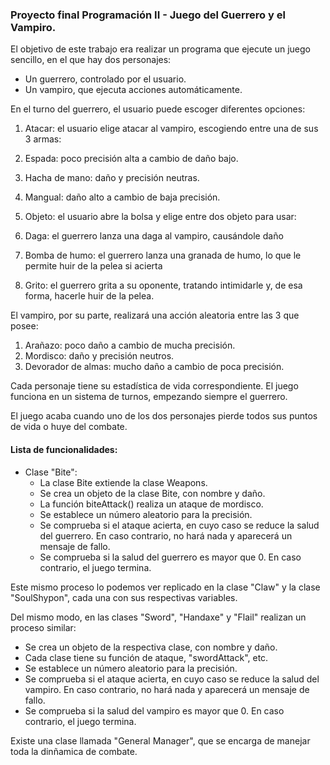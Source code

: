 ### Proyecto final Programación II - Juego del Guerrero y el Vampiro.

El objetivo de este trabajo era realizar un programa que ejecute un juego sencillo, en el que hay dos personajes:

- Un guerrero, controlado por el usuario.
- Un vampiro, que ejecuta acciones automáticamente.

En el turno del guerrero, el usuario puede escoger diferentes opciones:

1. Atacar: el usuario elige atacar al vampiro, escogiendo entre una de sus 3 armas:
  1. Espada: poco precisión alta a cambio de daño bajo.
  2. Hacha de mano: daño y precisión neutras.
  3. Mangual: daño alto a cambio de baja precisión.

2. Objeto: el usuario abre la bolsa y elige  entre dos objeto para usar:
  1. Daga: el guerrero lanza una daga al vampiro, causándole daño
  2. Bomba de humo: el guerrero lanza una granada de humo, lo que le permite huir de la pelea si acierta

3. Grito: el guerrero grita a su oponente, tratando intimidarle y, de esa forma, hacerle huir de la pelea.

El vampiro, por su parte, realizará una acción aleatoria entre las 3 que posee:

1. Arañazo: poco daño a cambio de mucha precisión.
2. Mordisco: daño y precisión neutros.
3. Devorador de almas: mucho daño a cambio de poca precisión.

Cada personaje tiene su estadística de vida correspondiente. El juego funciona en un sistema de turnos, empezando siempre el guerrero.

El juego acaba cuando uno de los dos personajes pierde todos sus puntos de vida o huye del combate.

#### Lista de funcionalidades:

- Clase "Bite":
  - La clase Bite extiende la clase Weapons.
  - Se crea un objeto de la clase Bite, con nombre y daño.
  - La función biteAttack() realiza un ataque de mordisco.
  - Se establece un número aleatorio para la precisión.
  - Se comprueba si el ataque acierta, en cuyo caso se reduce la salud del guerrero. En caso contrario, no hará nada y aparecerá un mensaje de fallo.
  - Se comprueba si la salud del guerrero es mayor que 0. En caso contrario, el juego termina.

Este mismo proceso lo podemos ver replicado en la clase "Claw" y la clase "SoulShypon", cada una con sus respectivas variables.

Del mismo modo, en las clases "Sword", "Handaxe" y "Flail" realizan un proceso similar:

- Se crea un objeto de la respectiva clase, con nombre y daño.
- Cada clase tiene su función de ataque, "swordAttack", etc.
- Se establece un número aleatorio para la precisión.
- Se comprueba si el ataque acierta, en cuyo caso se reduce la salud del vampiro. En caso contrario, no hará nada y aparecerá un mensaje de fallo.
- Se comprueba si la salud del vampiro es mayor que 0. En caso contrario, el juego termina.


Existe una clase llamada "General Manager", que se encarga de manejar toda la dinñamica de combate.


